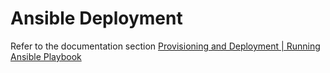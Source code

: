 # Ansible Deployment

Refer to the documentation section
[Provisioning and Deployment | Running Ansible Playbook](/docs/1-provisioning-and-deployment.md#running-ansible-playbook)

